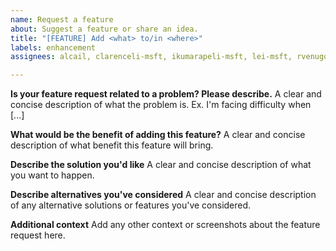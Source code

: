 ```yaml
---
name: Request a feature
about: Suggest a feature or share an idea.
title: "[FEATURE] Add <what> to/in <where>"
labels: enhancement
assignees: alcail, clarenceli-msft, ikumarapeli-msft, lei-msft, rvenugopal-msft, vaibhavjain-msft

---
```


**Is your feature request related to a problem? Please describe.**
A clear and concise description of what the problem is. Ex. I'm facing difficulty when [...]

**What would be the benefit of adding this feature?**
A clear and concise description of what benefit this feature will bring.

**Describe the solution you'd like**
A clear and concise description of what you want to happen.

**Describe alternatives you've considered**
A clear and concise description of any alternative solutions or features you've considered.

**Additional context**
Add any other context or screenshots about the feature request here.
